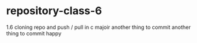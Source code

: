 # repository-class-6
1.6 cloning repo and push / pull in c majoir another thing to commit another thing to commit happy
